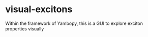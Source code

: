 # visual-excitons
Within the framework of Yambopy, this is a GUI to explore exciton properties visually
